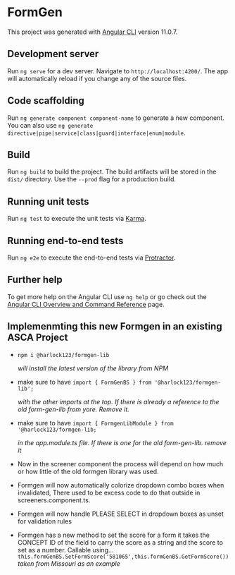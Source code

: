 # FormGen

This project was generated with [Angular CLI](https://github.com/angular/angular-cli) version 11.0.7.

## Development server

Run `ng serve` for a dev server. Navigate to `http://localhost:4200/`. The app will automatically reload if you change any of the source files.

## Code scaffolding

Run `ng generate component component-name` to generate a new component. You can also use `ng generate directive|pipe|service|class|guard|interface|enum|module`.

## Build

Run `ng build` to build the project. The build artifacts will be stored in the `dist/` directory. Use the `--prod` flag for a production build.

## Running unit tests

Run `ng test` to execute the unit tests via [Karma](https://karma-runner.github.io).

## Running end-to-end tests

Run `ng e2e` to execute the end-to-end tests via [Protractor](http://www.protractortest.org/).

## Further help

To get more help on the Angular CLI use `ng help` or go check out the [Angular CLI Overview and Command Reference](https://angular.io/cli) page.

## Implemenmting this new Formgen in an existing ASCA Project

- `npm i @harlock123/formgen-lib`<p></p>
_will install the latest version of the library from NPM_

- make sure to have `import { FormGenBS } from '@harlock123/formgen-lib';`<p></p>
_with the other imports at the top. If there is already a reference to the old form-gen-lib from yore. Remove it._

- make sure to have `import { FormgenLibModule } from '@harlock123/formgen-lib;`<p></p>
_in the app.module.ts file. If there is one for the old form-gen-lib. remove it_

- Now in the screener component the process will depend on how much or how little of the old formgen library was used. 

- Formgen will now automatically colorize dropdown combo boxes when invalidated, There used to be excess code to do that outside in screeners.component.ts. 

- Formgen will now handle PLEASE SELECT in dropdown boxes as unset for validation rules

- Formgen has a new method to set the score for a form it takes the CONCEPT ID of the field to carry the score as a string and the score to set as a number. Callable using... `this.formGenBS.SetFormScore('581065',this.formGenBS.GetFormScore())`  *taken from Missouri as an example*

